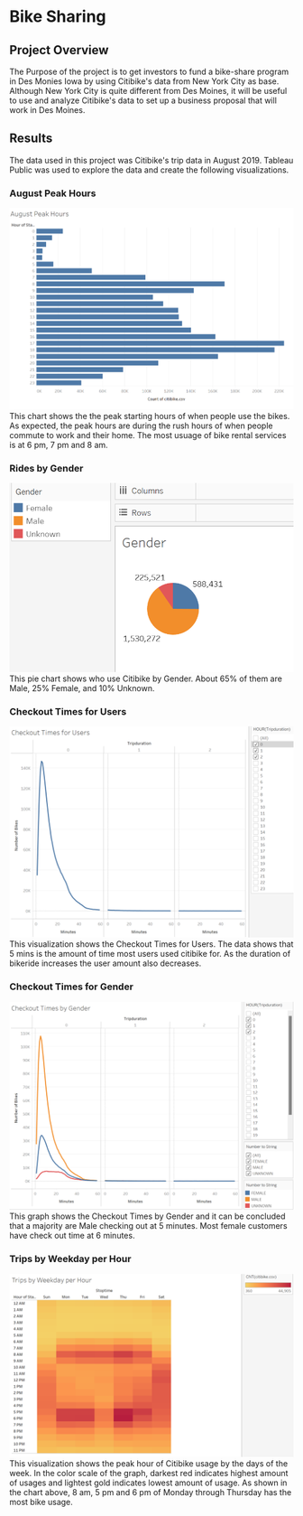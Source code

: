# Bike Sharing

## Project Overview
The Purpose of the project is to get investors to fund a bike-share program in Des Monies Iowa by using Citibike's data from New York City as base. Although New York City is quite different from Des Moines, it will be useful to use and analyze Citibike's data to set up a business proposal that will work in Des Moines. 

## Results

The data used in this project was Citibike's trip data in August 2019. Tableau Public was used to explore the data and create the following visualizations. 
### August Peak Hours
![Augustpeakhours](https://github.com/Monsaiaung/bikesharing/blob/85b4f54c61f1c47bc3552c69ca37210a7c309920/Images/Augustpeakhours.png)
This chart shows the the peak starting hours of when people use the bikes. As expected, the peak hours are during the rush hours of when people commute to work and their home. The most usuage of bike rental services is at 6 pm, 7 pm and 8 am. 

### Rides by Gender 
![Gender](https://github.com/Monsaiaung/bikesharing/blob/5383cf93ba50294488ce669a2d115e4b35468086/Images/Gender.png)
This pie chart shows who use Citibike by Gender. About 65% of them are Male, 25% Female, and 10% Unknown. 

### Checkout Times for Users
![Checkout Times for Users](https://github.com/Monsaiaung/bikesharing/blob/5383cf93ba50294488ce669a2d115e4b35468086/Images/Checkout%20Times%20for%20Users.png)
This visualization shows the Checkout Times for Users. The data shows that 5 mins is the amount of time most users used citibike for. As the duration of bikeride increases the user amount also decreases. 

### Checkout Times for Gender
![Checkout Times for Gender](https://github.com/Monsaiaung/bikesharing/blob/5383cf93ba50294488ce669a2d115e4b35468086/Images/Checkout%20Times%20by%20Gender.png)
This graph shows the Checkout Times by Gender and it can be concluded that a majority are Male checking out at 5 minutes. Most female customers have check out time at 6 minutes.   

### Trips by Weekday per Hour
![Trips by Weekday per Hour](https://github.com/Monsaiaung/bikesharing/blob/5383cf93ba50294488ce669a2d115e4b35468086/Images/Trips%20by%20weekday%20per%20hour.png)
This visualization shows the peak hour of Citibike usage by the days of the week. In the color scale of the graph, darkest red indicates highest amount of usages and lightest gold indicates lowest amount of usage. As shown in the chart above, 8 am, 5 pm and 6 pm of Monday through Thursday has the most bike usage. 

